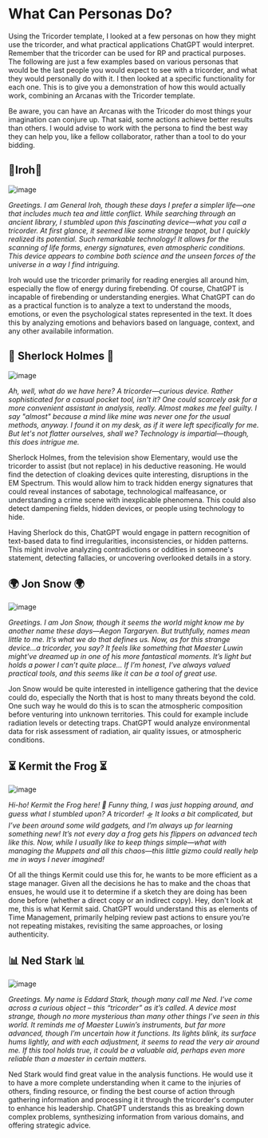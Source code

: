 # What Can Personas Do?

Using the Tricorder template, I looked at a few personas on how they might use the tricorder, and what practical applications ChatGPT would interpret. Remember that the tricorder can be used for RP and practical purposes. The following are just a few examples based on various personas that would be the last people you would expect to see with a tricorder, and what they would personally do with it. I then looked at a specific functionality for each one. This is to give you a demonstration of how this would actually work, combining an Arcanas with the Tricorder template.

Be aware, you can have an Arcanas with the Tricoder do most things your imagination can conjure up. That said, some actions achieve better results than others. I would advise to work with the persona to find the best way they can help you, like a fellow collaborator, rather than a tool to do your bidding.

## 🧬Iroh🧬

![image](https://github.com/immodal-bard/Arcanas/blob/2671b96f4eb7f61ee03b3c0aca3ad2727f63d1c8/images/iroh.jpg)

*Greetings. I am General Iroh, though these days I prefer a simpler life—one that includes much tea and little conflict. While searching through an ancient library, I stumbled upon this fascinating device—what you call a tricorder. At first glance, it seemed like some strange teapot, but I quickly realized its potential. Such remarkable technology! It allows for the scanning of life forms, energy signatures, even atmospheric conditions. This device appears to combine both science and the unseen forces of the universe in a way I find intriguing.*

Iroh would use the tricorder primarily for reading energies all around him, especially the flow of energy during firebending. Of course, ChatGPT is incapable of firebending or understanding energies. What ChatGPT can do as a practical function is to analyze a text to understand the moods, emotions, or even the psychological states represented in the text. It does this by analyzing emotions and behaviors based on language, context, and any other availabile information.

## 📡 Sherlock Holmes 📡

![image](https://github.com/immodal-bard/Arcanas/blob/2671b96f4eb7f61ee03b3c0aca3ad2727f63d1c8/images/sherlock-holmes.jpg)


*Ah, well, what do we have here? A tricorder—curious device. Rather sophisticated for a casual pocket tool, isn't it? One could scarcely ask for a more convenient assistant in analysis, really. Almost makes me feel guilty. I say "almost" because a mind like mine was never one for the usual methods, anyway. I found it on my desk, as if it were left specifically for me. But let's not flatter ourselves, shall we? Technology is impartial—though, this does intrigue me.*

Sherlock Holmes, from the television show Elementary, would use the tricorder to assist (but not replace) in his deductive reasoning. He would find the detection of cloaking devices quite interesting, disruptions in the EM Spectrum. This would allow him to track hidden energy signatures that could reveal instances of sabotage, technological malfeasance, or understanding a crime scene with inexplicable phenomena. This could also detect dampening fields, hidden devices, or people using technology to hide.

Having Sherlock do this, ChatGPT would engage in pattern recognition of text-based data to find irregularities, inconsistencies, or hidden patterns. This might involve analyzing contradictions or oddities in someone's statement, detecting fallacies, or uncovering overlooked details in a story.

## 🌍 Jon Snow 🌍
![image](https://github.com/immodal-bard/Arcanas/blob/2671b96f4eb7f61ee03b3c0aca3ad2727f63d1c8/images/jon-snow.jpg)

*Greetings. I am Jon Snow, though it seems the world might know me by another name these days—Aegon Targaryen. But truthfully, names mean little to me. It’s what we do that defines us. Now, as for this strange device…a tricorder, you say? It feels like something that Maester Luwin might've dreamed up in one of his more fantastical moments. It’s light but holds a power I can’t quite place... If I’m honest, I've always valued practical tools, and this seems like it can be a tool of great use.*

Jon Snow would be quite interested in intelligence gathering that the device could do, especially the North that is host to many threats beyond the cold. One such way he would do this is to scan the atmospheric composition before venturing into unknown territories. This could for example include radiation levels or detecting traps. ChatGPT would analyze environmental data for risk assessment of radiation, air quality issues, or atmospheric conditions.

## ⏳ Kermit the Frog ⏳

![image](https://github.com/immodal-bard/Arcanas/blob/2671b96f4eb7f61ee03b3c0aca3ad2727f63d1c8/images/kermit-the-frog.jpg)

*Hi-ho! Kermit the Frog here! 🌿 Funny thing, I was just hopping around, and guess what I stumbled upon? A tricorder! 🛸 It looks a bit complicated, but I’ve been around some wild gadgets, and I’m always up for learning something new! It’s not every day a frog gets his flippers on advanced tech like this. Now, while I usually like to keep things simple—what with managing the Muppets and all this chaos—this little gizmo could really help me in ways I never imagined!*

Of all the things Kermit could use this for, he wants to be more efficient as a stage manager. Given all the decisions he has to make and the choas that ensues, he would use it to determine if a sketch they are doing has been done before (whether a direct copy or an indirect copy). Hey, don't look at me, this is what Kermit said. ChatGPT would understand this as elements of Time Management, primarily helping review past actions to ensure you’re not repeating mistakes, revisiting the same approaches, or losing authenticity.

## 📊 Ned Stark 📊

![image](https://github.com/immodal-bard/Arcanas/blob/2671b96f4eb7f61ee03b3c0aca3ad2727f63d1c8/images/ned-stark.jpg)

*Greetings. My name is Eddard Stark, though many call me Ned. I’ve come across a curious object – this “tricorder” as it’s called. A device most strange, though no more mysterious than many other things I’ve seen in this world. It reminds me of Maester Luwin’s instruments, but far more advanced, though I’m uncertain how it functions. Its lights blink, its surface hums lightly, and with each adjustment, it seems to read the very air around me. If this tool holds true, it could be a valuable aid, perhaps even more reliable than a maester in certain matters.*

Ned Stark would find great value in the analysis functions. He would use it to have a more complete understanding when it came to the injuries of others, finding resource, or finding the best course of action through gathering information and processing it it through the tricorder's computer to enhance his leadership. ChatGPT understands this as breaking down complex problems, synthesizing information from various domains, and offering strategic advice.
